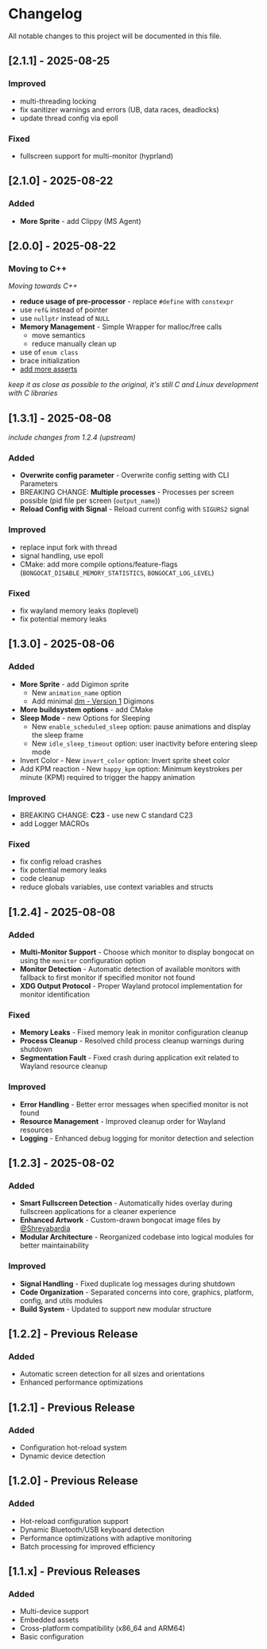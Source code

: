 # Changelog

All notable changes to this project will be documented in this file.

## [2.1.1] - 2025-08-25

### Improved
- multi-threading locking
- fix sanitizer warnings and errors (UB, data races, deadlocks)
- update thread config via epoll

### Fixed
- fullscreen support for multi-monitor (hyprland)

## [2.1.0] - 2025-08-22

### Added 

- **More Sprite** - add Clippy (MS Agent)

## [2.0.0] - 2025-08-22

### Moving to C++

_Moving towards C++_

* **reduce usage of pre-processor** - replace `#define` with `constexpr`
* use `ref&` instead of pointer
* use `nullptr` instead of `NULL`
* **Memory Management** - Simple Wrapper for malloc/free calls
  * move semantics
  * reduce manually clean up
* use of `enum class`
* brace initialization
* [add more asserts](https://github.com/tigerbeetle/tigerbeetle/blob/main/docs/TIGER_STYLE.md?trk=public_post_comment-text#safety)

_keep it as close as possible to the original, it's still C and Linux development with C libraries_


## [1.3.1] - 2025-08-08

_include changes from 1.2.4 (upstream)_

### Added
- **Overwrite config parameter** - Overwrite config setting with CLI Parameters
- BREAKING CHANGE: **Multiple processes** - Processes per screen possible (pid file per screen (`output_name`))
- **Reload Config with Signal** - Reload current config with `SIGURS2` signal

### Improved
- replace input fork with thread
- signal handling, use epoll
- CMake: add more compile options/feature-flags (`BONGOCAT_DISABLE_MEMORY_STATISTICS`, `BONGOCAT_LOG_LEVEL`)

### Fixed
- fix wayland memory leaks (toplevel)
- fix potential memory leaks


## [1.3.0] - 2025-08-06

### Added
- **More Sprite** - add Digimon sprite
  - New `animation_name` option 
  - Add minimal [dm - Version 1](https://humulos.com/digimon/dm/) Digimons
- **More buildsystem options** - add CMake
- **Sleep Mode** - new Options for Sleeping
  - New `enable_scheduled_sleep` option: pause animations and display the sleep frame
  - New `idle_sleep_timeout` option: user inactivity before entering sleep mode
- Invert Color - New `invert_color` option: Invert sprite sheet color
- Add KPM reaction - New `happy_kpm` option: Minimum keystrokes per minute (KPM) required to trigger the happy animation

### Improved
- BREAKING CHANGE: **C23** - use new C standard C23
- add Logger MACROs

### Fixed
- fix config reload crashes
- fix potential memory leaks
- code cleanup
- reduce globals variables, use context variables and structs

## [1.2.4] - 2025-08-08

### Added
- **Multi-Monitor Support** - Choose which monitor to display bongocat on using the `monitor` configuration option
- **Monitor Detection** - Automatic detection of available monitors with fallback to first monitor if specified monitor not found
- **XDG Output Protocol** - Proper Wayland protocol implementation for monitor identification

### Fixed
- **Memory Leaks** - Fixed memory leak in monitor configuration cleanup
- **Process Cleanup** - Resolved child process cleanup warnings during shutdown
- **Segmentation Fault** - Fixed crash during application exit related to Wayland resource cleanup

### Improved
- **Error Handling** - Better error messages when specified monitor is not found
- **Resource Management** - Improved cleanup order for Wayland resources
- **Logging** - Enhanced debug logging for monitor detection and selection

## [1.2.3] - 2025-08-02

### Added
- **Smart Fullscreen Detection** - Automatically hides overlay during fullscreen applications for a cleaner experience
- **Enhanced Artwork** - Custom-drawn bongocat image files by [@Shreyabardia](https://github.com/Shreyabardia)
- **Modular Architecture** - Reorganized codebase into logical modules for better maintainability

### Improved
- **Signal Handling** - Fixed duplicate log messages during shutdown
- **Code Organization** - Separated concerns into core, graphics, platform, config, and utils modules
- **Build System** - Updated to support new modular structure

## [1.2.2] - Previous Release

### Added
- Automatic screen detection for all sizes and orientations
- Enhanced performance optimizations

## [1.2.1] - Previous Release

### Added
- Configuration hot-reload system
- Dynamic device detection

## [1.2.0] - Previous Release

### Added
- Hot-reload configuration support
- Dynamic Bluetooth/USB keyboard detection
- Performance optimizations with adaptive monitoring
- Batch processing for improved efficiency

## [1.1.x] - Previous Releases

### Added
- Multi-device support
- Embedded assets
- Cross-platform compatibility (x86_64 and ARM64)
- Basic configuration
